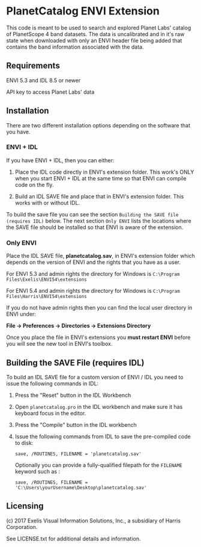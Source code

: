 # PlanetCatalog ENVI Extension

This code is meant to be used to search and explored Planet Labs' catalog of PlanetScope 4 band datasets. The data is uncalibrated and in it's raw state when downloaded with only an ENVI header file being added that contains the band information associated with the data. 

## Requirements

ENVI 5.3 and IDL 8.5 or newer

API key to access Planet Labs' data


## Installation

There are two different installation options depending on the software that you have.



### ENVI + IDL

If you have ENVI + IDL, then you can either:

1. Place the IDL code directly in ENVI's extension folder. This work's ONLY when you start ENVI + IDL at the same time so that ENVI can compile code on the fly.

2. Build an IDL SAVE file and place that in ENVI's extension folder. This works with or without IDL.

To build the save file you can see the section `Building the SAVE file (requires IDL)` below. The next section `Only ENVI` lists the locations where the SAVE file should be installed so that ENVI is aware of the extension.



### Only ENVI

Place the IDL SAVE file, **planetcatalog.sav**, in ENVI's extension folder which depends on the version of ENVI and the rights that you have as a user.

For ENVI 5.3 and admin rights the directory for Windows is `C:\Program Files\Exelis\ENVI54\extensions`

For ENVI 5.4 and admin rights the directory for Windows is `C:\Program Files\Harris\ENVI54\extensions`

If you do not have admin rights then you can find the local user directory in ENVI under:

**File -> Preferences -> Directories -> Extensions Directory**

Once you place the file in ENVI's extensions you **must restart ENVI** before you will see the new tool in ENVI's toolbox.



## Building the SAVE File (requires IDL)

To build an IDL SAVE file for a custom version of ENVI / IDL you need to issue the following commands in IDL:

1. Press the "Reset" button in the IDL Workbench

2. Open `planetcatalog.pro` in the IDL workbench and make sure it has keyboard focus in the editor.

3. Press the "Compile" button in the IDL workbench

4. Issue the following commands from IDL to save the pre-compiled code to disk:

    ```idl
    save, /ROUTINES, FILENAME = 'planetcatalog.sav'
    ```

    Optionally you can provide a fully-qualified filepath for the `FILENAME` keyword such as :

    ```idl
    save, /ROUTINES, FILENAME = 'C:\Users\yourUsername\Desktop\planetcatalog.sav'
    ```


## Licensing

(c) 2017 Exelis Visual Information Solutions, Inc., a subsidiary of Harris Corporation.

See LICENSE.txt for additional details and information.